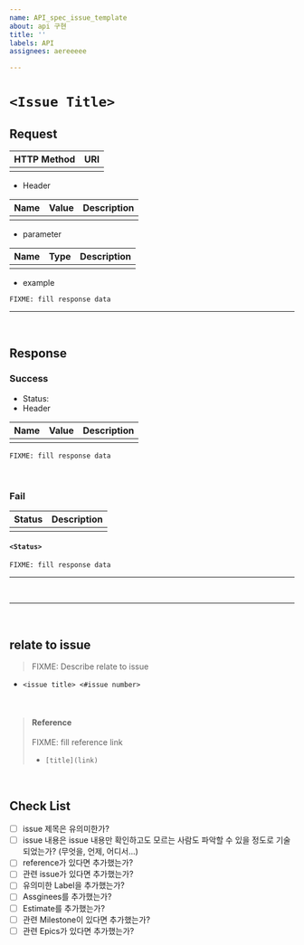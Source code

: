 ```yaml
---
name: API_spec_issue_template
about: api 구현
title: ''
labels: API
assignees: aereeeee

---
```


# `<Issue Title>`

## Request

| HTTP Method | URI |
| :---------- | :-- |
|             |     |

- Header

| Name | Value | Description |
| :--- | :---- | :---------- |
|      |       |             |

- parameter

| Name | Type | Description |
| :--- | :--- | :---------- |
|      |      |             |

- example

```
FIXME: fill response data
```

---

<br>

## Response

### Success

- Status:
- Header

| Name | Value | Description |
| :--- | :---- | :---------- |
|      |       |             |

```
FIXME: fill response data
```

<br>

### Fail

| Status | Description |
| :----- | :---------- |
|        |             |

#### `<Status>`

```
FIXME: fill response data
```

---

<br>

---

<br>

## relate to issue

> FIXME: Describe relate to issue

- `<issue title> <#issue number>`

<br>

> #### Reference
>
> FIXME: fill reference link
>
> - `[title](link)`

<br>

## Check List

- [ ] issue 제목은 유의미한가?
- [ ] issue 내용은 issue 내용만 확인하고도 모르는 사람도 파악할 수 있을 정도로 기술되었는가? (무엇을, 언제, 어디서...)
- [ ] reference가 있다면 추가했는가?
- [ ] 관련 issue가 있다면 추가했는가?
- [ ] 유의미한 Label을 추가했는가?
- [ ] Assginees를 추가했는가?
- [ ] Estimate를 추가했는가?
- [ ] 관련 Milestone이 있다면 추가했는가?
- [ ] 관련 Epics가 있다면 추가했는가?
